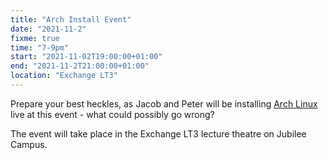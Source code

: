 ```yaml
---
title: "Arch Install Event"
date: "2021-11-2"
fixme: true
time: "7-9pm"
start: "2021-11-02T19:00:00+01:00"
end: "2021-11-2T21:00:00+01:00"
location: "Exchange LT3"
---
```


Prepare your best heckles, as Jacob and Peter will be installing [Arch Linux](https://archlinux.org) live at this event - what could possibly go wrong?

The event will take place in the Exchange LT3 lecture theatre on Jubilee Campus.
